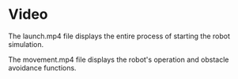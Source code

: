 # Video

The launch.mp4 file displays the entire process of starting the robot simulation.

The movement.mp4 file displays the robot's operation and obstacle avoidance functions.
